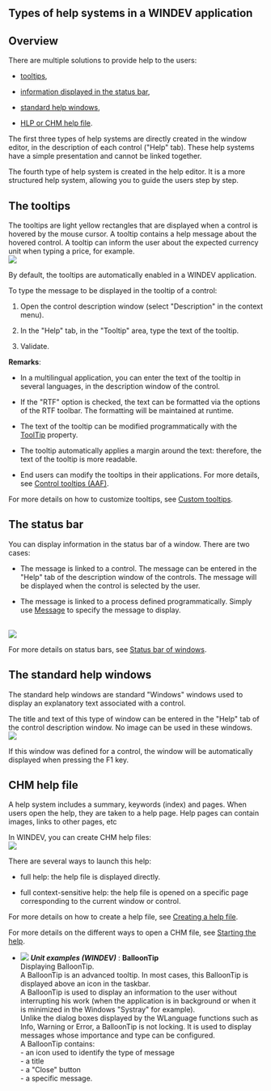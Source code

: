 
## Types of help systems in a WINDEV application
			



<a name="NOTE1"></a>
<a name="NOTE1_1"></a>


## Overview
<a name="overview_ELTTEXTE000175"></a>
There are multiple solutions to provide help to the users:

- [tooltips](#NOTE2_1),

- [information displayed in the status bar](#NOTE3_1),

- [standard help windows](#NOTE4_1),

- [HLP or CHM help file](#NOTE5_1).




The first three types of help systems are directly created in the window editor, in the description of each control ("Help" tab). These help systems have a simple presentation and cannot be linked together.

The fourth type of help system is created in the help editor. It is a more structured help system, allowing you to guide the users step by step.

<a name="NOTE2"></a>
<a name="NOTE2_1"></a>


## The tooltips
<a name="the_tooltips_ELTTEXTE000199"></a>
The tooltips are light yellow rectangles that are displayed when a control is hovered by the mouse cursor. A tooltip contains a help message about the hovered control. A tooltip can inform the user about the expected currency unit when typing a price, for example.
<br>![](https://doc.pcsoft.fr/en-US/images/image.awp?langid=3&name=BULLEAIDE.GIF)


By default, the tooltips are automatically enabled in a WINDEV application. 

To type the message to be displayed in the tooltip of a control: 

1. Open the control description window (select "Description" in the context menu). 

2. In the "Help" tab, in the "Tooltip" area, type the text of the tooltip. 

3. Validate. 




**Remarks**: 

- In a multilingual application, you can enter the text of the tooltip in several languages, in the description window of the control. 

- If the "RTF" option is checked, the text can be formatted via the options of the RTF toolbar. The formatting will be maintained at runtime. 

- The text of the tooltip can be modified programmatically with the [ToolTip](../Proprietes/2510005.md) property. 

- The tooltip automatically applies a margin around the text: therefore, the text of the tooltip is more readable.

- End users can modify the tooltips in their applications. For more details, see [Control tooltips (AAF)](../Editeurs/1000021821.md). 




For more details on how to customize tooltips, see [Custom tooltips](../Editeurs/9500233.md).

<a name="NOTE3"></a>
<a name="NOTE3_1"></a>


## The status bar
<a name="the_status_bar_ELTTEXTE000223"></a>
You can display information in the status bar of a window. There are two cases:

- The message is linked to a control. The message can be entered in the "Help" tab of the description window of the controls. The message will be displayed when the control is selected by the user.

- The message is linked to a process defined programmatically. Simply use [Message](../WDLang1/3021006.md) to specify the message to display.



<br>![](https://doc.pcsoft.fr/en-US/images/image.awp?langid=3&name=Barremsg.gif)


For more details on status bars, see [Status bar of windows](../WDChamp/1010038.md).

<a name="NOTE4"></a>
<a name="NOTE4_1"></a>


## The standard help windows
<a name="the_standard_help_windows_ELTTEXTE000247"></a>
The standard help windows are standard "Windows" windows used to display an explanatory text associated with a control.

The title and text of this type of window can be entered in the "Help" tab of the control description window. No image can be used in these windows.
<br>![](https://doc.pcsoft.fr/en-US/images/image.awp?langid=3&name=Fenetre_Aide.gif)


If this window was defined for a control, the window will be automatically displayed when pressing the F1 key.

<a name="NOTE5"></a>
<a name="NOTE5_1"></a>


## CHM help file
<a name="chm_help_file_ELTTEXTE000271"></a>
A help system includes a summary, keywords (index) and pages. When users open the help, they are taken to a help page. Help pages can contain images, links to other pages, etc

In WINDEV, you can create CHM help files: <br>![](https://doc.pcsoft.fr/en-US/images/image.awp?langid=3&name=Aide_CHM.gif)


There are several ways to launch this help:

- full help: the help file is displayed directly.

- full context-sensitive help: the help file is opened on a specific page corresponding to the current window or control.




For more details on how to create a help file, see [Creating a help file](../Editeurs/2010004.md).

For more details on the different ways to open a CHM file, see [Starting the help](../Editeurs/2010017.md).


- ![](https://doc.pcsoft.fr/en-US/images/image.awp?langid=3&name=BalloonTip.gif) ***Unit examples (WINDEV)*** : **BalloonTip** <br>Displaying BalloonTip.<br>A BalloonTip is an advanced tooltip. In most cases, this BalloonTip is displayed above an icon in the taskbar.<br>A BalloonTip is used to display an information to the user without interrupting his work (when the application is in background or when it is minimized in the Windows "Systray" for example).<br>Unlike the dialog boxes displayed by the WLanguage functions such as Info, Warning or Error, a BalloonTip is not locking. It is used to display messages whose importance and type can be configured.<br>A BalloonTip contains:<br>- an icon used to identify the type of message<br>- a title <br>- a "Close" button<br>- a specific message.


